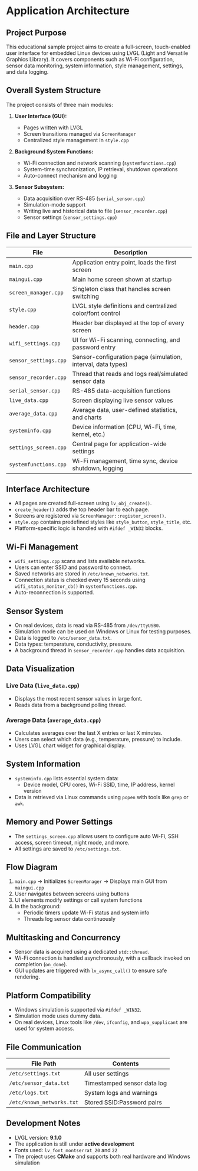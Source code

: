 # Application Architecture

## Project Purpose

This educational sample project aims to create a full-screen, touch-enabled user interface for embedded Linux devices using LVGL (Light and Versatile Graphics Library). It covers components such as Wi-Fi configuration, sensor data monitoring, system information, style management, settings, and data logging.

## Overall System Structure

The project consists of three main modules:

1. **User Interface (GUI):**
   - Pages written with LVGL  
   - Screen transitions managed via `ScreenManager`  
   - Centralized style management in `style.cpp`

2. **Background System Functions:**
   - Wi-Fi connection and network scanning (`systemfunctions.cpp`)  
   - System-time synchronization, IP retrieval, shutdown operations  
   - Auto-connect mechanism and logging

3. **Sensor Subsystem:**
   - Data acquisition over RS-485 (`serial_sensor.cpp`)  
   - Simulation-mode support  
   - Writing live and historical data to file (`sensor_recorder.cpp`)  
   - Sensor settings (`sensor_settings.cpp`)

## File and Layer Structure

| File                   | Description                                                   |
|------------------------|---------------------------------------------------------------|
| `main.cpp`             | Application entry point, loads the first screen              |
| `maingui.cpp`          | Main home screen shown at startup                            |
| `screen_manager.cpp`   | Singleton class that handles screen switching                |
| `style.cpp`            | LVGL style definitions and centralized color/font control     |
| `header.cpp`           | Header bar displayed at the top of every screen              |
| `wifi_settings.cpp`    | UI for Wi-Fi scanning, connecting, and password entry        |
| `sensor_settings.cpp`  | Sensor-configuration page (simulation, interval, data types) |
| `sensor_recorder.cpp`  | Thread that reads and logs real/simulated sensor data        |
| `serial_sensor.cpp`    | RS-485 data-acquisition functions                            |
| `live_data.cpp`        | Screen displaying live sensor values                         |
| `average_data.cpp`     | Average data, user-defined statistics, and charts            |
| `systeminfo.cpp`       | Device information (CPU, Wi-Fi, time, kernel, etc.)          |
| `settings_screen.cpp`  | Central page for application-wide settings                   |
| `systemfunctions.cpp`  | Wi-Fi management, time sync, device shutdown, logging        |

## Interface Architecture

- All pages are created full-screen using `lv_obj_create()`.
- `create_header()` adds the top header bar to each page.
- Screens are registered via `ScreenManager::register_screen()`.
- `style.cpp` contains predefined styles like `style_button`, `style_title`, etc.
- Platform-specific logic is handled with `#ifdef _WIN32` blocks.

## Wi-Fi Management

- `wifi_settings.cpp` scans and lists available networks.
- Users can enter SSID and password to connect.
- Saved networks are stored in `/etc/known_networks.txt`.
- Connection status is checked every 15 seconds using `wifi_status_monitor_cb()` in `systemfunctions.cpp`.
- Auto-reconnection is supported.

## Sensor System

- On real devices, data is read via RS-485 from `/dev/ttyUSB0`.
- Simulation mode can be used on Windows or Linux for testing purposes.
- Data is logged to `/etc/sensor_data.txt`.
- Data types: temperature, conductivity, pressure.
- A background thread in `sensor_recorder.cpp` handles data acquisition.

## Data Visualization

### Live Data (`live_data.cpp`)

- Displays the most recent sensor values in large font.
- Reads data from a background polling thread.

### Average Data (`average_data.cpp`)

- Calculates averages over the last X entries or last X minutes.
- Users can select which data (e.g., temperature, pressure) to include.
- Uses LVGL chart widget for graphical display.

## System Information

- `systeminfo.cpp` lists essential system data:
  - Device model, CPU cores, Wi-Fi SSID, time, IP address, kernel version
- Data is retrieved via Linux commands using `popen` with tools like `grep` or `awk`.

## Memory and Power Settings

- The `settings_screen.cpp` allows users to configure auto Wi-Fi, SSH access, screen timeout, night mode, and more.
- All settings are saved to `/etc/settings.txt`.

## Flow Diagram

1. `main.cpp` → Initializes `ScreenManager` → Displays main GUI from `maingui.cpp`  
2. User navigates between screens using buttons  
3. UI elements modify settings or call system functions  
4. In the background:  
   - Periodic timers update Wi-Fi status and system info  
   - Threads log sensor data continuously

## Multitasking and Concurrency

- Sensor data is acquired using a dedicated `std::thread`.
- Wi-Fi connection is handled asynchronously, with a callback invoked on completion (`on_done`).
- GUI updates are triggered with `lv_async_call()` to ensure safe rendering.

## Platform Compatibility

- Windows simulation is supported via `#ifdef _WIN32`.
- Simulation mode uses dummy data.
- On real devices, Linux tools like `/dev`, `ifconfig`, and `wpa_supplicant` are used for system access.

## File Communication

| File Path                 | Contents                             |
|---------------------------|--------------------------------------|
| `/etc/settings.txt`       | All user settings                    |
| `/etc/sensor_data.txt`    | Timestamped sensor data log         |
| `/etc/logs.txt`           | System logs and warnings            |
| `/etc/known_networks.txt` | Stored SSID:Password pairs          |

## Development Notes

- LVGL version: **9.1.0**
- The application is still under **active development**
- Fonts used: `lv_font_montserrat_20` and `22`
- The project uses **CMake** and supports both real hardware and Windows simulation
